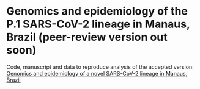 # Genomics and epidemiology of the P.1 SARS-CoV-2 lineage in Manaus, Brazil (peer-review version out soon) 

Code, manuscript and data to reproduce analysis of the accepted version: [Genomics and epidemiology of a novel SARS-CoV-2 lineage in Manaus, Brazil](https://github.com/CADDE-CENTRE/Novel-SARS-CoV-2-P1-Lineage-in-Brazil/blob/main/manuscript/FINAL_P1_MANUSCRIPT_combined_09-04-2021_revised_COMBINED.pdf)
